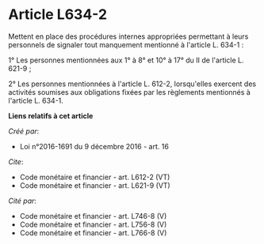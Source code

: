 # Article L634-2

Mettent en place des procédures internes appropriées permettant à leurs personnels de signaler tout manquement mentionné à
l'article L. 634-1 : 

1° Les personnes mentionnées aux 1° à 8° et 10° à 17° du II de l'article L. 621-9 ; 

2° Les personnes mentionnées à l'article L. 612-2, lorsqu'elles exercent des activités soumises aux obligations fixées par
les règlements mentionnés à l'article L. 634-1.

**Liens relatifs à cet article**

_Créé par_:

  - Loi n°2016-1691 du 9 décembre 2016 - art. 16

_Cite_:

  - Code monétaire et financier - art. L612-2 (VT)
  - Code monétaire et financier - art. L621-9 (VT)

_Cité par_:

  - Code monétaire et financier - art. L746-8 (V)
  - Code monétaire et financier - art. L756-8 (V)
  - Code monétaire et financier - art. L766-8 (V)
